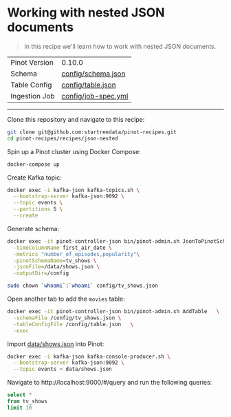 # Working with nested JSON documents

> In this recipe we'll learn how to work with nested JSON documents.

<table>
  <tr>
    <td>Pinot Version</td>
    <td>0.10.0</td>
  </tr>
  <tr>
    <td>Schema</td>
    <td><a href="config/schema.json">config/schema.json</a></td>
  </tr>
    <tr>
    <td>Table Config</td>
    <td><a href="config/table.json">config/table.json</a></td>
  </tr>
      <tr>
    <td>Ingestion Job</td>
    <td><a href="config/job-spec.yml">config/job-spec.yml</a></td>
  </tr>
</table>

***

Clone this repository and navigate to this recipe:

```bash
git clone git@github.com:startreedata/pinot-recipes.git
cd pinot-recipes/recipes/json-nested
```

Spin up a Pinot cluster using Docker Compose:

```bash
docker-compose up
```

Create Kafka topic:

```bash
docker exec -i kafka-json kafka-topics.sh \
  --bootstrap-server kafka-json:9092 \
  --topic events \
  --partitions 5 \
  --create
```

Generate schema:

```bash
docker exec -it pinot-controller-json bin/pinot-admin.sh JsonToPinotSchema \
  -timeColumnName first_air_date \
  -metrics "number_of_episodes,popularity"\
  -pinotSchemaName=tv_shows \
  -jsonFile=/data/shows.json \
  -outputDir=/config
```


```bash
sudo chown `whoami`:`whoami` config/tv_shows.json
```

Open another tab to add the `movies` table:


```bash
docker exec -it pinot-controller-json bin/pinot-admin.sh AddTable   \
  -schemaFile /config/tv_shows.json \
  -tableConfigFile /config/table.json   \
  -exec
```

Import [data/shows.json](data/shows.json) into Pinot:

```bash
docker exec -i kafka-json kafka-console-producer.sh \
  --bootstrap-server kafka-json:9092 \
  --topic events < data/shows.json
```

Navigate to http://localhost:9000/#/query and run the following queries:

```sql
select * 
from tv_shows
limit 10
```
